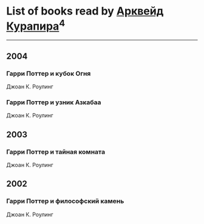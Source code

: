 # List of books read by [Арквейд Курапира](http://vk.com/id278072338)<sup>4</sup>
---

## 2004

### Гарри Поттер и кубок Огня
Джоан К. Роулинг


### Гарри Поттер и узник Азкабаа
Джоан К. Роулинг



## 2003

### Гарри Поттер и тайная комната
Джоан К. Роулинг



## 2002

### Гарри Поттер и философский камень
Джоан К. Роулинг



